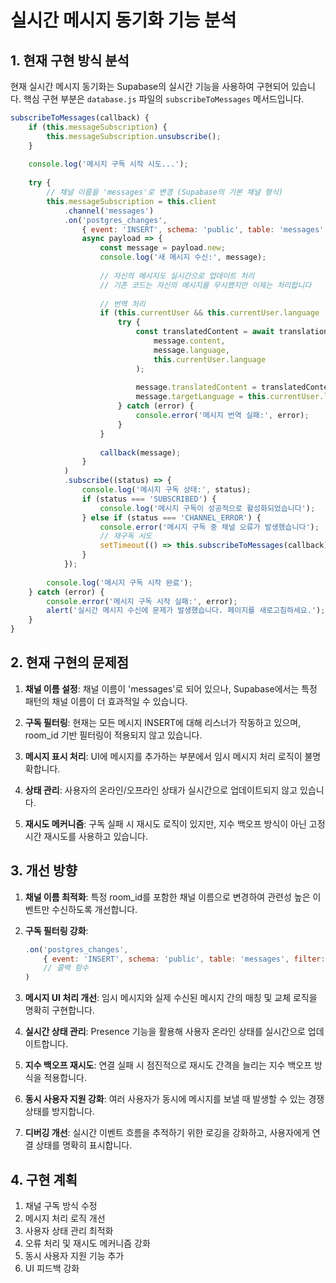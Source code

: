 # 실시간 메시지 동기화 기능 분석

## 1. 현재 구현 방식 분석

현재 실시간 메시지 동기화는 Supabase의 실시간 기능을 사용하여 구현되어 있습니다. 핵심 구현 부분은 `database.js` 파일의 `subscribeToMessages` 메서드입니다.

```javascript
subscribeToMessages(callback) {
    if (this.messageSubscription) {
        this.messageSubscription.unsubscribe();
    }
    
    console.log('메시지 구독 시작 시도...');
    
    try {
        // 채널 이름을 'messages'로 변경 (Supabase의 기본 채널 형식)
        this.messageSubscription = this.client
            .channel('messages')
            .on('postgres_changes', 
                { event: 'INSERT', schema: 'public', table: 'messages' }, 
                async payload => {
                    const message = payload.new;
                    console.log('새 메시지 수신:', message);
                    
                    // 자신의 메시지도 실시간으로 업데이트 처리
                    // 기존 코드는 자신의 메시지를 무시했지만 이제는 처리합니다
                    
                    // 번역 처리
                    if (this.currentUser && this.currentUser.language !== message.language) {
                        try {
                            const translatedContent = await translationService.translateText(
                                message.content,
                                message.language,
                                this.currentUser.language
                            );
                            
                            message.translatedContent = translatedContent;
                            message.targetLanguage = this.currentUser.language;
                        } catch (error) {
                            console.error('메시지 번역 실패:', error);
                        }
                    }
                    
                    callback(message);
                }
            )
            .subscribe((status) => {
                console.log('메시지 구독 상태:', status);
                if (status === 'SUBSCRIBED') {
                    console.log('메시지 구독이 성공적으로 활성화되었습니다');
                } else if (status === 'CHANNEL_ERROR') {
                    console.error('메시지 구독 중 채널 오류가 발생했습니다');
                    // 재구독 시도
                    setTimeout(() => this.subscribeToMessages(callback), 3000);
                }
            });
            
        console.log('메시지 구독 시작 완료');
    } catch (error) {
        console.error('메시지 구독 시작 실패:', error);
        alert('실시간 메시지 수신에 문제가 발생했습니다. 페이지를 새로고침하세요.');
    }
}
```

## 2. 현재 구현의 문제점

1. **채널 이름 설정**: 채널 이름이 'messages'로 되어 있으나, Supabase에서는 특정 패턴의 채널 이름이 더 효과적일 수 있습니다.

2. **구독 필터링**: 현재는 모든 메시지 INSERT에 대해 리스너가 작동하고 있으며, room_id 기반 필터링이 적용되지 않고 있습니다.

3. **메시지 표시 처리**: UI에 메시지를 추가하는 부분에서 임시 메시지 처리 로직이 불명확합니다.

4. **상태 관리**: 사용자의 온라인/오프라인 상태가 실시간으로 업데이트되지 않고 있습니다.

5. **재시도 메커니즘**: 구독 실패 시 재시도 로직이 있지만, 지수 백오프 방식이 아닌 고정 시간 재시도를 사용하고 있습니다.

## 3. 개선 방향

1. **채널 이름 최적화**: 특정 room_id를 포함한 채널 이름으로 변경하여 관련성 높은 이벤트만 수신하도록 개선합니다.

2. **구독 필터링 강화**: 
   ```javascript
   .on('postgres_changes', 
       { event: 'INSERT', schema: 'public', table: 'messages', filter: `room_id=eq.${this.roomId}` },
       // 콜백 함수
   )
   ```

3. **메시지 UI 처리 개선**: 임시 메시지와 실제 수신된 메시지 간의 매칭 및 교체 로직을 명확히 구현합니다.

4. **실시간 상태 관리**: Presence 기능을 활용해 사용자 온라인 상태를 실시간으로 업데이트합니다.

5. **지수 백오프 재시도**: 연결 실패 시 점진적으로 재시도 간격을 늘리는 지수 백오프 방식을 적용합니다.

6. **동시 사용자 지원 강화**: 여러 사용자가 동시에 메시지를 보낼 때 발생할 수 있는 경쟁 상태를 방지합니다.

7. **디버깅 개선**: 실시간 이벤트 흐름을 추적하기 위한 로깅을 강화하고, 사용자에게 연결 상태를 명확히 표시합니다.

## 4. 구현 계획

1. 채널 구독 방식 수정
2. 메시지 처리 로직 개선
3. 사용자 상태 관리 최적화
4. 오류 처리 및 재시도 메커니즘 강화
5. 동시 사용자 지원 기능 추가
6. UI 피드백 강화
